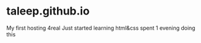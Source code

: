 # taleep.github.io
My first hosting 4real
Just started learning html&css
spent 1 evening doing this
